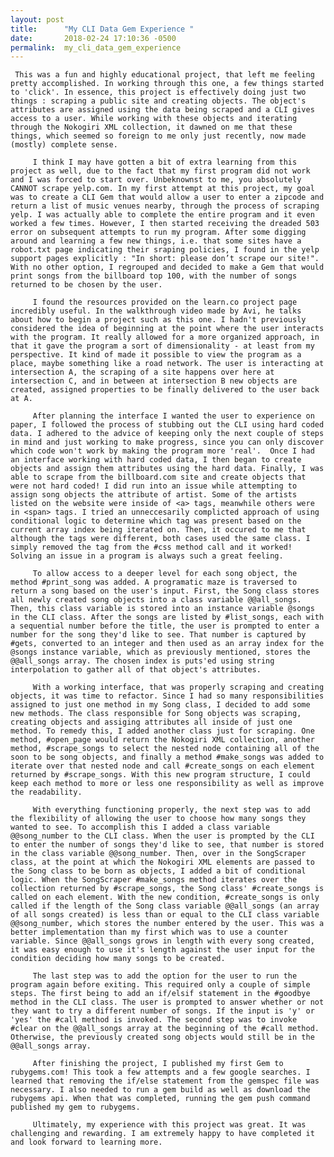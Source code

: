 ```yaml
---
layout: post
title:      "My CLI Data Gem Experience "
date:       2018-02-24 17:10:36 -0500
permalink:  my_cli_data_gem_experience
---
```


 
     This was a fun and highly educational project, that left me feeling pretty accomplished. In working through this one, a few things started to 'click'. In essence, this project is effectively doing just two things : scraping a public site and creating objects. The object's attributes are assigned using the data being scraped and a CLI gives access to a user. While working with these objects and iterating through the Nokogiri XML collection, it dawned on me that these things, which seemed so foreign to me only just recently, now made (mostly) complete sense. 
		 
		 I think I may have gotten a bit of extra learning from this project as well, due to the fact that my first program did not work and I was forced to start over. Unbeknownst to me, you absolutely CANNOT scrape yelp.com. In my first attempt at this project, my goal was to create a CLI Gem that would allow a user to enter a zipcode and return a list of music venues nearby, through the process of scraping yelp. I was actually able to complete the entire program and it even worked a few times. However, I then started receiving the dreaded 503 error on subsequent attempts to run my program. After some digging around and learning a few new things, i.e. that some sites have a robot.txt page indicating their sraping policies, I found in the yelp support pages explicitly : "In short: please don’t scrape our site!". With no other option, I regrouped and decided to make a Gem that would print songs from the billboard top 100, with the number of songs returned to be chosen by the user. 
		 
		 I found the resources provided on the learn.co project page incredibly useful. In the walkthrough video made by Avi, he talks about how to begin a project such as this one. I hadn't previously considered the idea of beginning at the point where the user interacts with the program. It really allowed for a more organized approach, in that it gave the program a sort of dimensionality - at least from my perspective. It kind of made it possible to view the program as a place, maybe something like a road network. The user is interacting at intersection A, the scraping of a site happens over here at intersection C, and in between at intersection B new objects are created, assigned properties to be finally delivered to the user back at A. 
		 
		 After planning the interface I wanted the user to experience on paper, I followed the process of stubbing out the CLI using hard coded data. I adhered to the advice of keeping only the next couple of steps in mind and just working to make progress, since you can only discover which code won't work by making the program more 'real'.  Once I had an interface working with hard coded data, I then began to create objects and assign them attributes using the hard data. Finally, I was able to scrape from the billboard.com site and create objects that were not hard coded! I did run into an issue while attempting to assign song objects the attribute of artist. Some of the artists listed on the website were inside of <a> tags, meanwhile others were in <span> tags. I tried an unneccesarily complicted approach of using conditional logic to determine which tag was present based on the current array index being iterated on. Then, it occured to me that although the tags were different, both cases used the same class. I simply removed the tag from the #css method call and it worked! Solving an issue in a program is always such a great feeling. 
		 
		 To allow access to a deeper level for each song object, the method #print_song was added. A programatic maze is traversed to return a song based on the user's input. First, the Song class stores all newly created song objects into a class variable @@all_songs. Then, this class variable is stored into an instance variable @songs in the CLI class. After the songs are listed by #list_songs, each with a sequential number before the title, the user is prompted to enter a number for the song they'd like to see. That number is captured by #gets, converted to an integer and then used as an array index for the @songs instance variable, which as previously mentioned, stores the @@all_songs array. The chosen index is puts'ed using string interpolation to gather all of that object's attributes.
		 
		 With a working interface, that was properly scraping and creating objects, it was time to refactor. Since I had so many responsibilities assigned to just one method in my Song class, I decided to add some new methods. The class responsible for Song objects was scraping, creating objects and assiging attributes all inside of just one method. To remedy this, I added another class just for scraping. One method, #open_page would return the Nokogiri XML collection, another method, #scrape_songs to select the nested node containing all of the soon to be song objects, and finally a method #make_songs was added to iterate over that nested node and call #create_songs on each element returned by #scrape_songs. With this new program structure, I could keep each method to more or less one responsibility as well as improve the readability. 
		 
		 With everything functioning properly, the next step was to add the flexibility of allowing the user to choose how many songs they wanted to see. To accomplish this I added a class variable @@song_number to the CLI class. When the user is prompted by the CLI to enter the number of songs they'd like to see, that number is stored in the class variable @@song_number. Then, over in the SongScraper class, at the point at which the Nokogiri XML elements are passed to the Song class to be born as objects, I added a bit of conditional logic. When the SongScraper #make_songs method iterates over the collection returned by #scrape_songs, the Song class' #create_songs is called on each element. With the new condition, #create_songs is only called if the length of the Song class variable @@all_songs (an array of all songs created) is less than or equal to the CLI class variable @@song_number, which stores the number entered by the user. This was a better implementation than my first which was to use a counter variable. Since @@all_songs grows in length with every song created, it was easy enough to use it's length against the user input for the condition deciding how many songs to be created. 
		 
		 The last step was to add the option for the user to run the program again before exiting. This required only a couple of simple steps. The first being to add an if/elsif statement in the #goodbye method in the CLI class. The user is prompted to answer whether or not they want to try a different number of songs. If the input is 'y' or 'yes' the #call method is invoked. The second step was to invoke #clear on the @@all_songs array at the beginning of the #call method. Otherwise, the previously created song objects would still be in the @@all_songs array.
		 
		 After finishing the project, I published my first Gem to rubygems.com! This took a few attempts and a few google searches. I learned that removing the if/else statement from the gemspec file was necessary. I also needed to run a gem build as well as download the rubygems api. When that was completed, running the gem push command published my gem to rubygems. 
		 
		 Ultimately, my experience with this project was great. It was challenging and rewarding. I am extremely happy to have completed it and look forward to learning more. 
